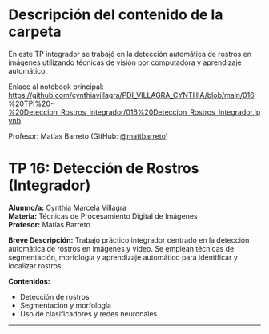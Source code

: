 # Descripción del contenido de la carpeta
En este TP integrador se trabajó en la detección automática de rostros en imágenes utilizando técnicas de visión por computadora y aprendizaje automático.

Enlace al notebook principal: https://github.com/cynthiavillagra/PDI_VILLAGRA_CYNTHIA/blob/main/016%20TPI%20-%20Deteccion_Rostros_Integrador/016%20Deteccion_Rostros_Integrador.ipynb

Profesor: Matías Barreto (GitHub: [@mattbarreto](https://github.com/mattbarreto))

# TP 16: Detección de Rostros (Integrador)

**Alumno/a:** Cynthia Marcela Villagra  
**Materia:** Técnicas de Procesamiento Digital de Imágenes  
**Profesor:** Matías Barreto

**Breve Descripción:**
Trabajo práctico integrador centrado en la detección automática de rostros en imágenes y video. Se emplean técnicas de segmentación, morfología y aprendizaje automático para identificar y localizar rostros.

**Contenidos:**
- Detección de rostros
- Segmentación y morfología
- Uso de clasificadores y redes neuronales

---
